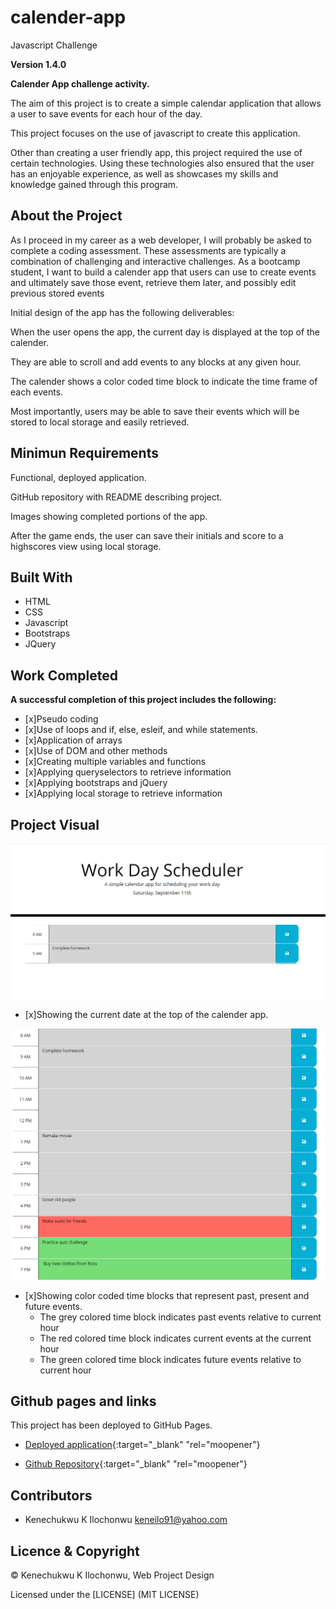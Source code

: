# calender-app

Javascript Challenge

**Version 1.4.0**

**Calender App challenge activity.**

The aim of this project is to create a simple calendar application that allows a user to save events for each hour of the day.

This project focuses on the use of javascript to create this application.

Other than creating a user friendly app, this project required the use of certain technologies. Using these technologies also ensured that the user has an enjoyable experience, as well as showcases my skills and knowledge gained through this program.

## About the Project 

As I proceed in my career as a web developer, I will probably be asked to complete a coding assessment. These assessments are typically a combination of challenging and interactive challenges. As a bootcamp student, I want to build a calender app that users can use to create events and ultimately save those event, retrieve them later, and possibly edit previous stored events

Initial design of the app has the following deliverables:

When the user opens the app, the current day is displayed at the top of the calender.

They are able to scroll and add events to any blocks at any given hour.

The calender shows a color coded time block to indicate the time frame of each events.

Most importantly, users may be able to save their events which will be stored to local storage and easily retrieved.


## Minimun Requirements

Functional, deployed application.

GitHub repository with README describing project.

Images showing completed portions of the app.

After the game ends, the user can save their initials and score to a highscores view using local storage.


## Built With

- HTML
- CSS
- Javascript
- Bootstraps
- JQuery


## Work Completed

**A successful completion of this project includes the following:**

- [x]Pseudo coding
- [x]Use of loops and if, else, esleif, and while statements.
- [x]Application of arrays
- [x]Use of DOM and other methods
- [x]Creating multiple variables and functions
- [x]Applying queryselectors to retrieve information
- [x]Applying bootstraps and jQuery
- [x]Applying local storage to retrieve information


## Project Visual

![Project-Picture](./image1.png)
- [x]Showing the current date at the top of the calender app.

![Project-Picture](./image2.png)
- [x]Showing color coded time blocks that represent past, present and future events.
    - The grey colored time block indicates past events relative to current hour 
    - The red colored time block indicates current events at the current hour 
    - The green colored time block indicates future events relative to current hour

## Github pages and links

This project has been deployed to GitHub Pages. 
- [Deployed application](https://kenesei91.github.io/calender-app/){:target="_blank" "rel="moopener"}

- [Github Repository](https://github.com/kenesei91/calender-app){:target="_blank" "rel="moopener"}


## Contributors

- Kenechukwu K Ilochonwu <keneilo91@yahoo.com>


## Licence & Copyright


© Kenechukwu K Ilochonwu, Web Project Design


Licensed under the [LICENSE] (MIT LICENSE)